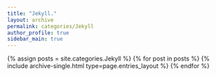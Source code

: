 ```yaml
---
title: "Jekyll."
layout: archive
permalink: categories/Jekyll
author_profile: true
sidebar_main: true
---
```



{% assign posts = site.categories.Jekyll %}
{% for post in posts %} {% include archive-single.html type=page.entries_layout %} {% endfor %}
